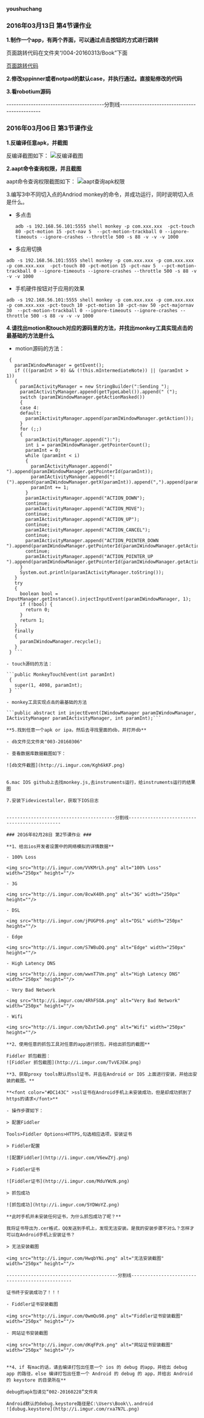 **youshuchang**

### 2016年03月13日 第4节课作业 ###

**1.制作一个app，有两个界面，可以通过点击按钮的方式进行跳转**

页面跳转代码在文件夹“/004-20160313/Book”下面

[页面跳转代码](https://github.com/Test-Seven/youshuchang/tree/master/004-20160313/Book)

**2.修改sppinner或者notpad的默认case，并执行通过。直接贴修改的代码**

**3.看robotium源码**

----------------------------------------分割线---------------------------------------------
### 2016年03月06日 第3节课作业 ###

**1.反编译任意apk，并截图**

反编译截图如下：
![反编译截图](http://i.imgur.com/IhxLFJP.png)

**2.aapt命令查询权限，并且截图**

aapt命令查询权限截图如下：
![aapt查询apk权限](http://i.imgur.com/0uHrNZZ.png)

3.编写3中不同切入点的Andriod monkey的命令，并成功运行，同时说明切入点是什么。

- 多点击
    
  ``` adb -s 192.168.56.101:5555 shell monkey -p com.xxx.xxx  -pct-touch 80 -pct-motion 15 -pct-nav 5  --pct-motion-trackball 0 --ignore-timeouts --ignore-crashes --throttle 500 -s 88 -v -v -v 1000 ```

- 多应用切换

 ```adb -s 192.168.56.101:5555 shell monkey -p com.xxx.xxx -p com.xxx.xxx -p com.xxx.xxx  -pct-touch 80 -pct-motion 15 -pct-nav 5  --pct-motion-trackball 0 --ignore-timeouts --ignore-crashes --throttle 500 -s 88 -v -v -v 1000```

- 手机硬件按钮对于应用的效果

 ```adb -s 192.168.56.101:5555 shell monkey -p com.xxx.xxx -p com.xxx.xxx -p com.xxx.xxx -pct-touch 10 -pct-motion 10 -pct-nav 50 -pct-majornav 30  --pct-motion-trackball 0 --ignore-timeouts --ignore-crashes --throttle 500 -s 88 -v -v -v 1000```

**4.请找出motion和touch对应的源码里的方法，并找出monkey工具实现点击的最基础的方法是什么**


- motion源码的方法：
   
 ```public int injectEvent(IWindowManager paramIWindowManager, IActivityManager paramIActivityManager, int paramInt)
  {
    paramIWindowManager = getEvent();
    if (((paramInt > 0) && (!this.mIntermediateNote)) || (paramInt > 1))
    {
      paramIActivityManager = new StringBuilder(":Sending ");
      paramIActivityManager.append(getTypeLabel()).append(" (");
      switch (paramIWindowManager.getActionMasked())
      {
      case 4: 
      default: 
        paramIActivityManager.append(paramIWindowManager.getAction());
      }
      for (;;)
      {
        paramIActivityManager.append("):");
        int i = paramIWindowManager.getPointerCount();
        paramInt = 0;
        while (paramInt < i)
        {
          paramIActivityManager.append(" ").append(paramIWindowManager.getPointerId(paramInt));
          paramIActivityManager.append(":(").append(paramIWindowManager.getX(paramInt)).append(",").append(paramIWindowManager.getY(paramInt)).append(")");
          paramInt += 1;
        }
        paramIActivityManager.append("ACTION_DOWN");
        continue;
        paramIActivityManager.append("ACTION_MOVE");
        continue;
        paramIActivityManager.append("ACTION_UP");
        continue;
        paramIActivityManager.append("ACTION_CANCEL");
        continue;
        paramIActivityManager.append("ACTION_POINTER_DOWN ").append(paramIWindowManager.getPointerId(paramIWindowManager.getActionIndex()));
        continue;
        paramIActivityManager.append("ACTION_POINTER_UP ").append(paramIWindowManager.getPointerId(paramIWindowManager.getActionIndex()));
      }
      System.out.println(paramIActivityManager.toString());
    }
    try
    {
      boolean bool = InputManager.getInstance().injectInputEvent(paramIWindowManager, 1);
      if (!bool) {
        return 0;
      }
      return 1;
    }
    finally
    {
      paramIWindowManager.recycle();
    }
  } ```

- touch源码的方法：

 ```public MonkeyTouchEvent(int paramInt)
  {
    super(1, 4098, paramInt);
  } ```

- monkey工具实现点击的最基础的方法

 ```public abstract int injectEvent(IWindowManager paramIWindowManager, IActivityManager paramIActivityManager, int paramInt);```

**5.找到任意一个apk or ipa，然后去寻找里面的db，并打开db**

- db文件见文件夹"003-20160306"

- 查看数据库数据截图如下：

![db文件截图](http://i.imgur.com/Kgh6kKF.png)


6.mac IOS github上去找monkey.js,去instruments运行，给instruments运行的结果图

7.安装下idevicestaller，获取下IOS日志


----------------------------------------分割线---------------------------------------------

### 2016年02月28日 第2节课作业 ###

**1、给出ios开发者设置中的网络模拟的详情数据**

- 100% Loss

<img src="http://i.imgur.com/VVKMrLh.png" alt="100% Loss" width="250px" height=""/>

- 3G

<img src="http://i.imgur.com/8cwX40h.png" alt="3G" width="250px" height=""/>

- DSL

<img src="http://i.imgur.com/jPUGPt6.png" alt="DSL" width="250px" height=""/>

- Edge

<img src="http://i.imgur.com/S7W8uDQ.png" alt="Edge" width="250px" height=""/>

- High Latency DNS

<img src="http://i.imgur.com/wwnT7Vm.png" alt="High Latency DNS" width="250px" height=""/>

- Very Bad Network

<img src="http://i.imgur.com/4RhFSOA.png" alt="Very Bad Network" width="250px" height=""/>

- Wifi

<img src="http://i.imgur.com/bZutIwO.png" alt="Wifi" width="250px" height=""/>

**2、使用任意的抓包工具对任意的app进行抓包，并给出抓包的截图**

Fiddler 抓包截图：
![Fiddler 抓包截图](http://i.imgur.com/TvVEJEW.png)

**3、获取proxy tools默认的ssl证书，并且在Android or IOS 上面进行安装，并给出安装的截图。**

**<font color="#DC143C" >ssl证书在Android手机上未安装成功，但是却成功抓到了https的请求</font>**

- 操作步骤如下：

> 配置Fiddler

Tools>Fiddler Options>HTTPS,勾选相应选项，安装证书

> Fiddler配置

![配置Fiddler](http://i.imgur.com/V6ewZYj.png)

> Fiddler证书

![Fiddler证书](http://i.imgur.com/MduYWzN.png)

> 抓包成功

![抓包成功](http://i.imgur.com/5YDWoYZ.png)

**此时手机并未安装任何证书，为什么抓包成功了呢？**

我将证书导出为.cer格式，QQ发送到手机上，发现无法安装。是我的安装步骤不对么？怎样才可以在Android手机上安装证书？

> 无法安装截图

<img src="http://i.imgur.com/HwqbYNi.png" alt="无法安装截图" width="250px" height=""/>

-----------------------------------------分割线------------------------------------------------

证书终于安装成功了！！！

- Fiddler证书安装截图

<img src="http://i.imgur.com/0wmQu98.png" alt="Fiddler证书安装截图" width="250px" height=""/>

- 网站证书安装截图

<img src="http://i.imgur.com/dKqFPzk.png" alt="网站证书安装截图" width="250px" height=""/>


**4、if 有mac的话，请去编译打包出任意一个 ios 的 debug 的app，并给出 debug app 的路径，else 编译打包出任意一个 Android 的 debug 的 app，并给出 Android 的 keystore 的目录所在**

debug的apk包请见“002-20160228”文件夹

Android默认的debug.keystore路径是C:\Users\Book\\.android
![dubug.keystore](http://i.imgur.com/rxa7N7L.png)
